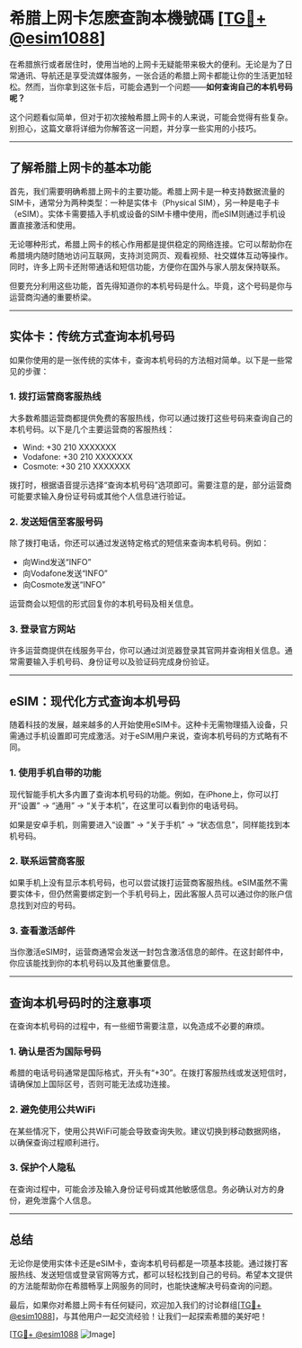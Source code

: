 # 希腊上网卡怎麽查詢本機號碼 [[TG💪+ @esim1088](https://t.me/s/esim1088)]

在希腊旅行或者居住时，使用当地的上网卡无疑能带来极大的便利。无论是为了日常通讯、导航还是享受流媒体服务，一张合适的希腊上网卡都能让你的生活更加轻松。然而，当你拿到这张卡后，可能会遇到一个问题——**如何查询自己的本机号码呢？**

这个问题看似简单，但对于初次接触希腊上网卡的人来说，可能会觉得有些复杂。别担心，这篇文章将详细为你解答这一问题，并分享一些实用的小技巧。

---

## **了解希腊上网卡的基本功能**

首先，我们需要明确希腊上网卡的主要功能。希腊上网卡是一种支持数据流量的SIM卡，通常分为两种类型：一种是实体卡（Physical SIM），另一种是电子卡（eSIM）。实体卡需要插入手机或设备的SIM卡槽中使用，而eSIM则通过手机设置直接激活和使用。

无论哪种形式，希腊上网卡的核心作用都是提供稳定的网络连接。它可以帮助你在希腊境内随时随地访问互联网，支持浏览网页、观看视频、社交媒体互动等操作。同时，许多上网卡还附带通话和短信功能，方便你在国外与家人朋友保持联系。

但要充分利用这些功能，首先得知道你的本机号码是什么。毕竟，这个号码是你与运营商沟通的重要桥梁。

---

## **实体卡：传统方式查询本机号码**

如果你使用的是一张传统的实体卡，查询本机号码的方法相对简单。以下是一些常见的步骤：

### **1. 拨打运营商客服热线**
大多数希腊运营商都提供免费的客服热线，你可以通过拨打这些号码来查询自己的本机号码。以下是几个主要运营商的客服热线：
- Wind: +30 210 XXXXXXX
- Vodafone: +30 210 XXXXXXX
- Cosmote: +30 210 XXXXXXX

拨打时，根据语音提示选择“查询本机号码”选项即可。需要注意的是，部分运营商可能要求输入身份证号码或其他个人信息进行验证。

### **2. 发送短信至客服号码**
除了拨打电话，你还可以通过发送特定格式的短信来查询本机号码。例如：
- 向Wind发送“INFO”
- 向Vodafone发送“INFO”
- 向Cosmote发送“INFO”

运营商会以短信的形式回复你的本机号码及相关信息。

### **3. 登录官方网站**
许多运营商提供在线服务平台，你可以通过浏览器登录其官网并查询相关信息。通常需要输入手机号码、身份证号以及验证码完成身份验证。

---

## **eSIM：现代化方式查询本机号码**

随着科技的发展，越来越多的人开始使用eSIM卡。这种卡无需物理插入设备，只需通过手机设置即可完成激活。对于eSIM用户来说，查询本机号码的方式略有不同。

### **1. 使用手机自带的功能**
现代智能手机大多内置了查询本机号码的功能。例如，在iPhone上，你可以打开“设置” → “通用” → “关于本机”，在这里可以看到你的电话号码。

如果是安卓手机，则需要进入“设置” → “关于手机” → “状态信息”，同样能找到本机号码。

### **2. 联系运营商客服**
如果手机上没有显示本机号码，也可以尝试拨打运营商客服热线。eSIM虽然不需要实体卡，但仍然需要绑定到一个手机号码上，因此客服人员可以通过你的账户信息找到对应的号码。

### **3. 查看激活邮件**
当你激活eSIM时，运营商通常会发送一封包含激活信息的邮件。在这封邮件中，你应该能找到你的本机号码以及其他重要信息。

---

## **查询本机号码时的注意事项**

在查询本机号码的过程中，有一些细节需要注意，以免造成不必要的麻烦。

### **1. 确认是否为国际号码**
希腊的电话号码通常是国际格式，开头有“+30”。在拨打客服热线或发送短信时，请确保加上国际区号，否则可能无法成功连接。

### **2. 避免使用公共WiFi**
在某些情况下，使用公共WiFi可能会导致查询失败。建议切换到移动数据网络，以确保查询过程顺利进行。

### **3. 保护个人隐私**
在查询过程中，可能会涉及输入身份证号码或其他敏感信息。务必确认对方的身份，避免泄露个人信息。

---

## **总结**

无论你是使用实体卡还是eSIM卡，查询本机号码都是一项基本技能。通过拨打客服热线、发送短信或登录官网等方式，都可以轻松找到自己的号码。希望本文提供的方法能帮助你在希腊畅享上网服务的同时，也能快速解决号码查询的问题。

最后，如果你对希腊上网卡有任何疑问，欢迎加入我们的讨论群组[[TG💪+ @esim1088](https://t.me/s/esim1088)]，与其他用户一起交流经验！让我们一起探索希腊的美好吧！

[[TG💪+ @esim1088](https://t.me/s/esim1088) ![Image](https://i.postimg.cc/4NQfJmqS/Snipaste-2025-05-13-00-14-12.png)]
